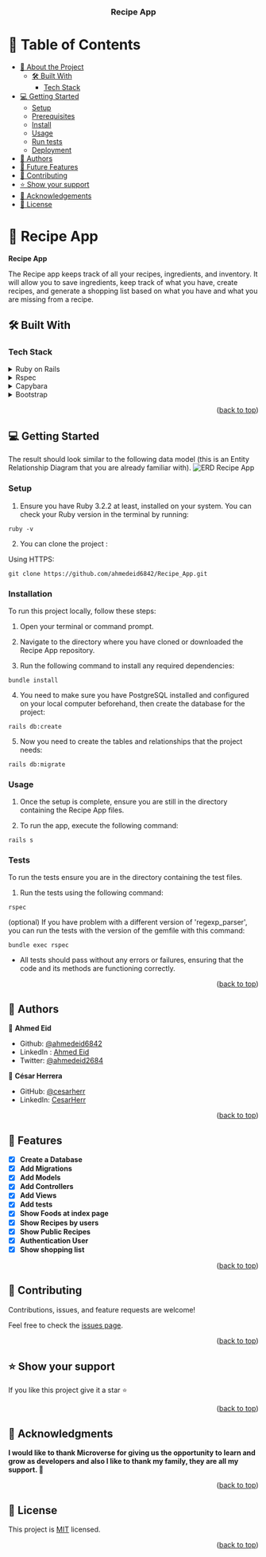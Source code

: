 <a name="readme-top"></a>

<div align="center">
  <h3><b>Recipe App</b></h3>
</div>


<a name="readme-top"></a>

# 📗 Table of Contents

- [📖 About the Project](#about-project)
  - [🛠 Built With](#built-with)
    - [Tech Stack](#tech-stack)
- [💻 Getting Started](#getting-started)
  - [Setup](#setup)
  - [Prerequisites](#prerequisites)
  - [Install](#install)
  - [Usage](#usage)
  - [Run tests](#run-tests)
  - [Deployment](#triangular_flag_on_post-deployment)
- [👥 Authors](#authors)
- [🔭 Future Features](#future-features)
- [🤝 Contributing](#contributing)
- [⭐️ Show your support](#support)
- [🙏 Acknowledgements](#acknowledgements)
- [📝 License](#license)

<!-- PROJECT DESCRIPTION -->

# 📖 Recipe App <a name="about-project"></a>

**Recipe App** 

The Recipe app keeps track of all your recipes, ingredients, and inventory. It will allow you to save ingredients, keep track of what you have, create recipes, and generate a shopping list based on what you have and what you are missing from a recipe.


## 🛠 Built With <a name="built-with"></a>

### Tech Stack <a name="tech-stack"></a>

<details>
<summary>Ruby on Rails</summary>
  <ul>
    <li><a href="https://rubyonrails.org/">Ruby on rails</a></li>
  </ul>
</details>

<details>
<summary>Rspec</summary>
  <ul>
    <li><a href="https://rspec.info/">Rspec</a></li>
  </ul>
</details>

<details>
<summary>Capybara</summary>
  <ul>
    <li><a href="https://teamcapybara.github.io/capybara/">Capybara</a></li>
  </ul>
</details>

<details>
<summary>Bootstrap</summary>
  <ul>
    <li><a href="https://getbootstrap.com/">Bootstrap</a></li>
  </ul>
</details>

<p align="right">(<a href="#readme-top">back to top</a>)</p>

## 💻 Getting Started <a name="getting-started"></a>
The result should look similar to the following data model (this is an Entity Relationship Diagram that you are already familiar with).
![ERD Recipe App](https://github.com/microverseinc/curriculum-rails/raw/main/recipe-app/images/recipe_erd_2_members.png)

### Setup <a name="setup"></a>

1. Ensure you have Ruby 3.2.2 at least, installed on your system. You can check your Ruby version in the terminal by running:

```
ruby -v
```

2. You can clone the project :

Using HTTPS:

```
git clone https://github.com/ahmedeid6842/Recipe_App.git
```

### Installation <a name="install"></a>

To run this project locally, follow these steps:

1. Open your terminal or command prompt.

2. Navigate to the directory where you have cloned or downloaded the Recipe App repository.

3. Run the following command to install any required dependencies:

```
bundle install
```
4. You need to make sure you have PostgreSQL installed and configured on your local computer   beforehand, then create the database for the project:

```
rails db:create
```

5. Now you need to create the tables and relationships that the project needs:

```
rails db:migrate
```

### Usage <a name="usage"></a>

1. Once the setup is complete, ensure you are still in the directory containing the Recipe App files.

2. To run the app, execute the following command:

```
rails s
```

### Tests <a name="tests"></a>

To run the tests ensure you are in the directory containing the test files.

1. Run the tests using the following command:

```
rspec
```

(optional) If you have problem with a different version of 'regexp_parser', you can run the tests with the
version of the gemfile with this command:

```
bundle exec rspec 
```

- All tests should pass without any errors or failures, ensuring that the code and its methods are functioning correctly.

<p align="right">(<a href="#readme-top">back to top</a>)</p>


## 👥 Authors <a name="authors"></a>

👤 **Ahmed Eid**
- Github: [@ahmedeid6842](https://github.com/ahmedeid6842/)
- LinkedIn : [Ahmed Eid](https://www.linkedin.com/in/ahmed-eid-0018571b1/)
- Twitter: [@ahmedeid2684](https://twitter.com/ahmedeid2684)

👤 **César Herrera**

- GitHub: [@cesarherr](https://github.com/cesarherr)
- LinkedIn: [CesarHerr](https://www.linkedin.com/in/cesarherr/)

<p align="right">(<a href="#readme-top">back to top</a>)</p>


## 🔭 Features <a name="future-features"></a>

- [x] **Create a Database**
- [x] **Add Migrations**
- [x] **Add Models**
- [x] **Add Controllers**
- [x] **Add Views**
- [x] **Add tests**
- [x] **Show Foods at index page**
- [x] **Show Recipes by users**
- [x] **Show Public Recipes**
- [x] **Authentication User**
- [x] **Show shopping list**

<p align="right">(<a href="#readme-top">back to top</a>)</p>


## 🤝 Contributing <a name="contributing"></a>

Contributions, issues, and feature requests are welcome!

Feel free to check the [issues page](https://github.com/ahmedeid6842/Recipe_App/issues).

<p align="right">(<a href="#readme-top">back to top</a>)</p>


## ⭐️ Show your support <a name="support"></a>

If you like this project give it a star ⭐️

<p align="right">(<a href="#readme-top">back to top</a>)</p>


## 🙏 Acknowledgments <a name="acknowledgements"></a>

**I would like to thank Microverse for giving us the opportunity to learn and grow as developers and also I like to thank my family, they are all my support. 🌟**

<p align="right">(<a href="#readme-top">back to top</a>)</p>


## 📝 License <a name="license"></a>

This project is [MIT](./LICENSE) licensed.

<p align="right">(<a href="#readme-top">back to top</a>)</p>